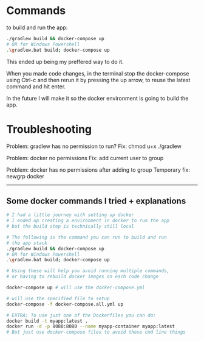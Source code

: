 # Commands

to build and run the app:
```sh
./gradlew build && docker-compose up
# OR for Windows Powershell
.\gradlew.bat build; docker-compose up
```
This ended up being my preffered way to do it.

When you made code changes, in the terminal stop the docker-compose using Ctrl-c
and then rerun it by pressing the up arrow, to reuse the latest command and hit enter.

In the future I will make it so the docker environment
is going to build the app.

# Troubleshooting 

Problem: gradlew has no permission to run?
Fix: chmod u+x ./gradlew

Problem: docker no permissions
Fix: add current user to group

Problem: docker has no permissions after adding to group
Temporary fix: newgrp docker

---

## Some docker commands I tried + explanations

```sh
# I had a little journey with setting up docker
# I ended up creating a environment in docker to run the app
# but the build step is technically still local

# The following is the command you can run to build and run
# the app stack
./gradlew build && docker-compose up
# OR for Windows Powershell
.\gradlew.bat build; docker-compose up

# Using these will help you avoid running multiple commands,
# or having to rebuild docker images on each code change

docker-compose up # will use the docker-compose.yml

# will use the specified file to setup
docker-compose -f docker-compose.all.yml up

# EXTRA: To use just one of the Dockerfiles you can do:
docker build -t myapp:latest .
docker run -d -p 8080:8080 --name myapp-container myapp:latest
# But just use docker-compose files to avoid these cmd line things

```
